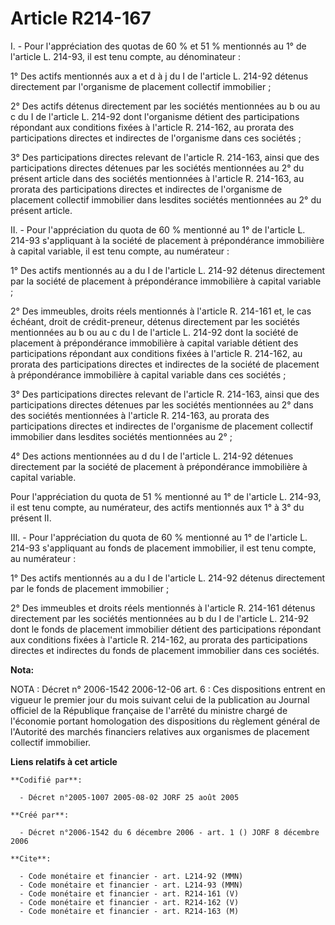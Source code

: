 # Article R214-167

I. - Pour l'appréciation des quotas de 60 % et 51 % mentionnés au 1° de l'article L. 214-93, il est tenu compte, au
dénominateur :

1° Des actifs mentionnés aux a et d à j du I de l'article L. 214-92 détenus directement par l'organisme de placement
collectif immobilier ;

2° Des actifs détenus directement par les sociétés mentionnées au b ou au c du I de l'article L. 214-92 dont l'organisme
détient des participations répondant aux conditions fixées à l'article R. 214-162, au prorata des participations directes et
indirectes de l'organisme dans ces sociétés ;

3° Des participations directes relevant de l'article R. 214-163, ainsi que des participations directes détenues par les
sociétés mentionnées au 2° du présent article dans des sociétés mentionnées à l'article R. 214-163, au prorata des
participations directes et indirectes de l'organisme de placement collectif immobilier dans lesdites sociétés mentionnées au
2° du présent article.

II. - Pour l'appréciation du quota de 60 % mentionné au 1° de l'article L. 214-93 s'appliquant à la société de placement à
prépondérance immobilière à capital variable, il est tenu compte, au numérateur :

1° Des actifs mentionnés au a du I de l'article L. 214-92 détenus directement par la société de placement à prépondérance
immobilière à capital variable ;

2° Des immeubles, droits réels mentionnés à l'article R. 214-161 et, le cas échéant, droit de crédit-preneur, détenus
directement par les sociétés mentionnées au b ou au c du I de l'article L. 214-92 dont la société de placement à
prépondérance immobilière à capital variable détient des participations répondant aux conditions fixées à l'article R.
214-162, au prorata des participations directes et indirectes de la société de placement à prépondérance immobilière à
capital variable dans ces sociétés ;

3° Des participations directes relevant de l'article R. 214-163, ainsi que des participations directes détenues par les
sociétés mentionnées au 2° dans des sociétés mentionnées à l'article R. 214-163, au prorata des participations directes et
indirectes de l'organisme de placement collectif immobilier dans lesdites sociétés mentionnées au 2° ;

4° Des actions mentionnées au d du I de l'article L. 214-92 détenues directement par la société de placement à prépondérance
immobilière à capital variable.

Pour l'appréciation du quota de 51 % mentionné au 1° de l'article L. 214-93, il est tenu compte, au numérateur, des actifs
mentionnés aux 1° à 3° du présent II.

III. - Pour l'appréciation du quota de 60 % mentionné au 1° de l'article L. 214-93 s'appliquant au fonds de placement
immobilier, il est tenu compte, au numérateur :

1° Des actifs mentionnés au a du I de l'article L. 214-92 détenus directement par le fonds de placement immobilier ;

2° Des immeubles et droits réels mentionnés à l'article R. 214-161 détenus directement par les sociétés mentionnées au b du I
de l'article L. 214-92 dont le fonds de placement immobilier détient des participations répondant aux conditions fixées à
l'article R. 214-162, au prorata des participations directes et indirectes du fonds de placement immobilier dans ces
sociétés.

**Nota:**

NOTA : Décret n° 2006-1542 2006-12-06 art. 6 : Ces dispositions entrent en vigueur le premier jour du mois suivant celui de
la publication au Journal officiel de la République française de l'arrêté du ministre chargé de l'économie portant
homologation des dispositions du règlement général de l'Autorité des marchés financiers relatives aux organismes de placement
collectif immobilier.

**Liens relatifs à cet article**

	**Codifié par**:

	  - Décret n°2005-1007 2005-08-02 JORF 25 août 2005

	**Créé par**:

	  - Décret n°2006-1542 du 6 décembre 2006 - art. 1 () JORF 8 décembre 2006

	**Cite**:

	  - Code monétaire et financier - art. L214-92 (MMN)
	  - Code monétaire et financier - art. L214-93 (MMN)
	  - Code monétaire et financier - art. R214-161 (V)
	  - Code monétaire et financier - art. R214-162 (V)
	  - Code monétaire et financier - art. R214-163 (M)
